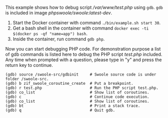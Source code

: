 This example shows how to debug script _/var/www/test.php_ using `gdb`. `gdb` is included in image _phpswoole/swoole:latest-dev_.

1. Start the Docker container with command `./bin/example.sh start 30`.
2. Get a bash shell in the container with command `docker exec -ti $(docker ps -qf "name=app") bash`.
3. Inside the container, run command `gdb php`.

Now you can start debugging PHP code. For demonstration purpose a list of gdb commands is listed here to debug the PHP
script _test.php_ included. Any time when prompted with a question, please type in "y" and press the return key to
continue.

```text
(gdb) source /swoole-src/gdbinit     # Swoole source code is under folder /swoole-src.
(gdb) b zif_swoole_coroutine_create  # Put a breakpoint.
(gdb) r test.php                     # Run the PHP script test.php.
(gdb) co_list                        # Show list of coroutines.
(gdb) c                              # Continue code execution.
(gdb) co_list                        # Show list of coroutines.
(gdb) bt                             # Print a stack trace.
(gdb) q                              # Quit gdb.
```
